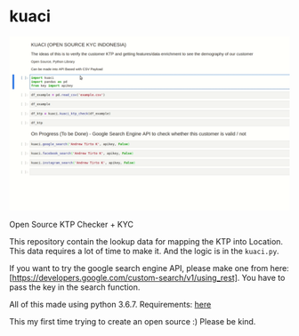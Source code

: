 # kuaci

![](kuaci.gif)

Open Source KTP Checker + KYC

This repository contain the lookup data for mapping the KTP into Location.
This data requires a lot of time to make it.
And the logic is in the `kuaci.py`.

If you want to try the google search engine API,
please make one from here: [https://developers.google.com/custom-search/v1/using_rest].
You have to pass the key in the search function.

All of this made using python 3.6.7.
Requirements: [here](requirements.txt)

This my first time trying to create an open source :)
Please be kind.